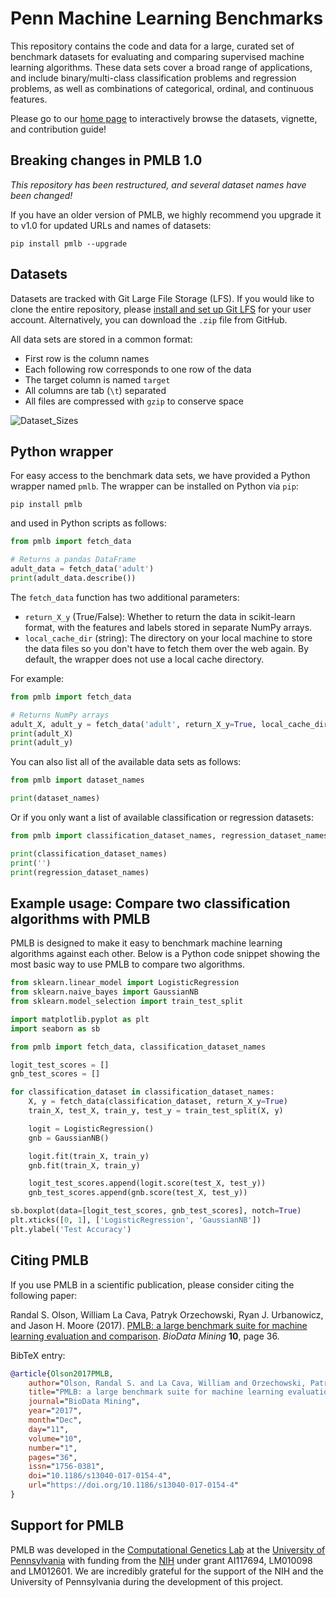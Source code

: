 # Penn Machine Learning Benchmarks

This repository contains the code and data for a large, curated set of benchmark datasets for evaluating and comparing supervised machine learning algorithms.
These data sets cover a broad range of applications, and include binary/multi-class classification problems and regression problems, as well as combinations of categorical, ordinal, and continuous features.

Please go to our [home page](https://epistasislab.github.io/penn-ml-benchmarks/) to interactively browse the datasets, vignette, and contribution guide!

## Breaking changes in PMLB 1.0

*This repository has been restructured, and several dataset names have been changed!*

If you have an older version of PMLB, we highly recommend you upgrade it to v1.0 for updated URLs and names of datasets:

```
pip install pmlb --upgrade
```

## Datasets

Datasets are tracked with Git Large File Storage (LFS).
If you would like to clone the entire repository, please [install and set up Git LFS](https://git-lfs.github.com/) for your user account. 
Alternatively, you can download the `.zip` file from GitHub.

All data sets are stored in a common format:

* First row is the column names
* Each following row corresponds to one row of the data
* The target column is named `target`
* All columns are tab (`\t`) separated
* All files are compressed with `gzip` to conserve space

![Dataset_Sizes](datasets/dataset_sizes.svg)

## Python wrapper

For easy access to the benchmark data sets, we have provided a Python wrapper named `pmlb`. The wrapper can be installed on Python via `pip`:

```
pip install pmlb
```

and used in Python scripts as follows:

```python
from pmlb import fetch_data

# Returns a pandas DataFrame
adult_data = fetch_data('adult')
print(adult_data.describe())
```

The `fetch_data` function has two additional parameters:
* `return_X_y` (True/False): Whether to return the data in scikit-learn format, with the features and labels stored in separate NumPy arrays.
* `local_cache_dir` (string): The directory on your local machine to store the data files so you don't have to fetch them over the web again. By default, the wrapper does not use a local cache directory.

For example:

```python
from pmlb import fetch_data

# Returns NumPy arrays
adult_X, adult_y = fetch_data('adult', return_X_y=True, local_cache_dir='./')
print(adult_X)
print(adult_y)
```

You can also list all of the available data sets as follows:

```python
from pmlb import dataset_names

print(dataset_names)
```

Or if you only want a list of available classification or regression datasets:

```python
from pmlb import classification_dataset_names, regression_dataset_names

print(classification_dataset_names)
print('')
print(regression_dataset_names)
```

## Example usage: Compare two classification algorithms with PMLB

PMLB is designed to make it easy to benchmark machine learning algorithms against each other. Below is a Python code snippet showing the most basic way to use PMLB to compare two algorithms.

```python
from sklearn.linear_model import LogisticRegression
from sklearn.naive_bayes import GaussianNB
from sklearn.model_selection import train_test_split

import matplotlib.pyplot as plt
import seaborn as sb

from pmlb import fetch_data, classification_dataset_names

logit_test_scores = []
gnb_test_scores = []

for classification_dataset in classification_dataset_names:
    X, y = fetch_data(classification_dataset, return_X_y=True)
    train_X, test_X, train_y, test_y = train_test_split(X, y)

    logit = LogisticRegression()
    gnb = GaussianNB()

    logit.fit(train_X, train_y)
    gnb.fit(train_X, train_y)

    logit_test_scores.append(logit.score(test_X, test_y))
    gnb_test_scores.append(gnb.score(test_X, test_y))

sb.boxplot(data=[logit_test_scores, gnb_test_scores], notch=True)
plt.xticks([0, 1], ['LogisticRegression', 'GaussianNB'])
plt.ylabel('Test Accuracy')
```

## Citing PMLB

If you use PMLB in a scientific publication, please consider citing the following paper:

Randal S. Olson, William La Cava, Patryk Orzechowski, Ryan J. Urbanowicz, and Jason H. Moore (2017). [PMLB: a large benchmark suite for machine learning evaluation and comparison](https://biodatamining.biomedcentral.com/articles/10.1186/s13040-017-0154-4). *BioData Mining* **10**, page 36.

BibTeX entry:

```bibtex
@article{Olson2017PMLB,
    author="Olson, Randal S. and La Cava, William and Orzechowski, Patryk and Urbanowicz, Ryan J. and Moore, Jason H.",
    title="PMLB: a large benchmark suite for machine learning evaluation and comparison",
    journal="BioData Mining",
    year="2017",
    month="Dec",
    day="11",
    volume="10",
    number="1",
    pages="36",
    issn="1756-0381",
    doi="10.1186/s13040-017-0154-4",
    url="https://doi.org/10.1186/s13040-017-0154-4"
}
```

## Support for PMLB

PMLB was developed in the [Computational Genetics Lab](http://epistasis.org/) at the [University of Pennsylvania](https://www.upenn.edu/) with funding from the [NIH](http://www.nih.gov/) under grant AI117694, LM010098 and LM012601. We are incredibly grateful for the support of the NIH and the University of Pennsylvania during the development of this project.
